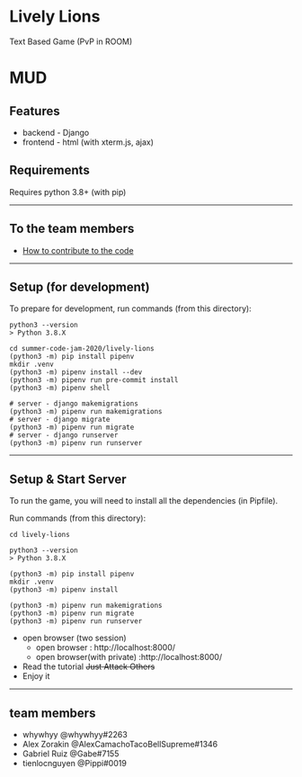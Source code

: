 # Lively Lions
 Text Based Game (PvP in ROOM)

# MUD


## Features

- backend - Django
- frontend - html (with xterm.js, ajax)

## Requirements
Requires python 3.8+ (with pip)

---
## To the team members

- [How to contribute to the code](https://github.com/lively-lions/summer-code-jam-2020/wiki)

---

## Setup (for development)
To prepare for development, run commands (from this directory):

```
python3 --version
> Python 3.8.X

cd summer-code-jam-2020/lively-lions
(python3 -m) pip install pipenv
mkdir .venv
(python3 -m) pipenv install --dev
(python3 -m) pipenv run pre-commit install
(python3 -m) pipenv shell

# server - django makemigrations
(python3 -m) pipenv run makemigrations
# server - django migrate
(python3 -m) pipenv run migrate
# server - django runserver
(python3 -m) pipenv run runserver

```


---

## Setup & Start Server
To run the game, you will need to install all the dependencies (in Pipfile).

Run commands (from this directory):
```
cd lively-lions

python3 --version
> Python 3.8.X

(python3 -m) pip install pipenv
mkdir .venv
(python3 -m) pipenv install

(python3 -m) pipenv run makemigrations
(python3 -m) pipenv run migrate
(python3 -m) pipenv run runserver
```
- open browser (two session)
  - open browser : http://localhost:8000/
  - open browser(with private) :http://localhost:8000/
- Read the tutorial ~~Just Attack Others~~
- Enjoy it

---
## team members
- whywhyy @whywhyy#2263
- Alex Zorakin @AlexCamachoTacoBellSupreme#1346
- Gabriel Ruiz @Gabe#7155
- tienlocnguyen @Pippi#0019
